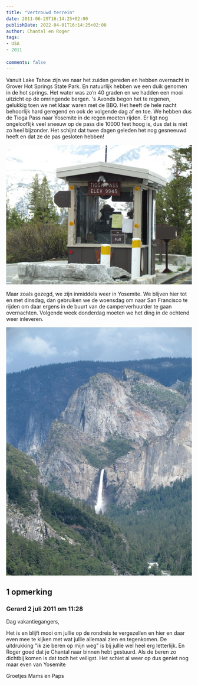 ```yaml
---
title: "Vertrouwd terrein"
date: 2011-06-29T16:14:25+02:00
publishDate: 2022-04-01T16:14:25+02:00
author: Chantal en Roger
tags:
- USA
- 2011

comments: false
---
```


Vanuit Lake Tahoe zijn we naar het zuiden gereden en hebben overnacht in Grover Hot Springs State Park. En natuurlijk hebben we een duik genomen in de hot springs. Het water was zo’n 40 graden en we hadden een mooi uitzicht op de omringende bergen. 's Avonds begon het te regenen, gelukkig toen we net klaar waren met de BBQ. Het heeft de hele nacht behoorlijk hard geregend en ook de volgende dag af en toe. We hebben dus de Tioga Pass naar Yosemite in de regen moeten rijden. Er ligt nog ongelooflijk veel sneeuw op de pass die 10000 feet hoog is, dus dat is niet zo heel bijzonder. Het schijnt dat twee dagen geleden het nog gesneeuwd heeft en dat ze de pas gesloten hebben!

![Tioga](./images/IMG_12523.jpg)

Maar zoals gezegd, we zijn inmiddels weer in Yosemite. We blijven hier tot en met dinsdag, dan gebruiken we de woensdag om naar San Francisco te rijden om daar ergens in de buurt van de camperverhuurder te gaan overnachten. Volgende week donderdag moeten we het ding in de ochtend weer inleveren.

![Valley](./images/IMG_12553.jpg)

## 1 opmerking

### Gerard 2 juli 2011 om 11:28

Dag vakantiegangers,

Het is en blijft mooi om jullie op de rondreis te vergezellen en hier en daar even mee te kijken met wat jullie allemaal zien en tegenkomen.
De uitdrukking "ik zie beren op mijn weg" is bij jullie wel heel erg letterlijk. En Roger goed dat je Chantal naar binnen hebt gestuurd. Als de beren zo dichtbij komen is dat toch het veiligst.
Het schiet al weer op dus geniet nog maar even van Yosemite

Groetjes
Mams en Paps
